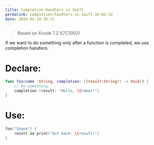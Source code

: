 ```yaml
---
title: Completion Handlers in Swift
permalink: completion-handlers-in-swift-16-02-19
date: 2016-02-19 16:13
---
```



> Based on Xcode 7.2.1(7C1002)

If we want to do something only after a function is completed, we use completion handlers.


# Declare:

```swift
func foo(name :String, completion: ((result:String?) -> Void)) {
	// Do something. 
	completion (result: "Hello, \(name)!") 
}
```

# Use:

```swift
foo("Shane") {
	result in print("Got back: \(result)") 
}
```
